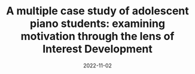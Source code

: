 ---
title: "A multiple case study of adolescent piano students: examining motivation through the lens of Interest Development"
collection: talks
type: "Poster"
permalink: /talks/2022-nafme
venue: "NAfME National Conference"
date: 2022-11-02
location: "Washington, D.C."
---